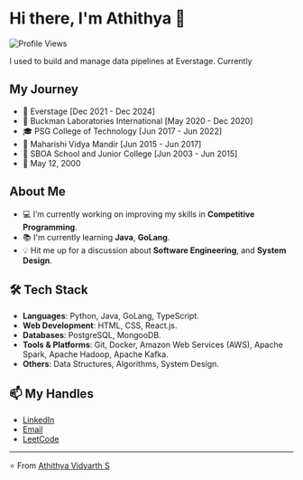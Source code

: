 # Hi there, I'm Athithya 👋

![Profile Views](https://komarev.com/ghpvc/?username=athithya12&color=blue)

I used to build and manage data pipelines at Everstage. Currently

## My Journey

- 💼 Everstage [Dec 2021 - Dec 2024]
- 💼 Buckman Laboratories International [May 2020 - Dec 2020]
- 🎓 PSG College of Technology [Jun 2017 - Jun 2022]
- 🎒 Maharishi Vidya Mandir [Jun 2015 - Jun 2017]
- 🎒 SBOA School and Junior College [Jun 2003 - Jun 2015]
- 🎂 May 12, 2000

## About Me

- 💻 I’m currently working on improving my skills in **Competitive Programming**.
- 📚 I'm currently learning **Java**, **GoLang**.
- 💡 Hit me up for a discussion about **Software Engineering**, and **System Design**.

## 🛠️ Tech Stack

- **Languages**: Python, Java, GoLang, TypeScript.
- **Web Development**: HTML, CSS, React.js.
- **Databases**: PostgreSQL, MongooDB.
- **Tools & Platforms**: Git, Docker, Amazon Web Services (AWS), Apache Spark, Apache Hadoop, Apache Kafka.
- **Others**: Data Structures, Algorithms, System Design.

<!--
## 📈 GitHub Stats

![Athithya's GitHub Stats](https://github-readme-stats.vercel.app/api?username=athithya12&show_icons=true&theme=radical)
-->

## 📫 My Handles

- [LinkedIn](https://www.linkedin.com/in/athithya-vidyarth/)
- [Email](mailto:avidyarth@gmail.com)
- [LeetCode](https://leetcode.com/u/avidyarth12/)

<!--
![GitHub Streak](https://github-readme-streak-stats.herokuapp.com/?user=yourusername&theme=radical)
-->

---

⭐️ From [Athithya Vidyarth S](https://github.com/athithya12)
